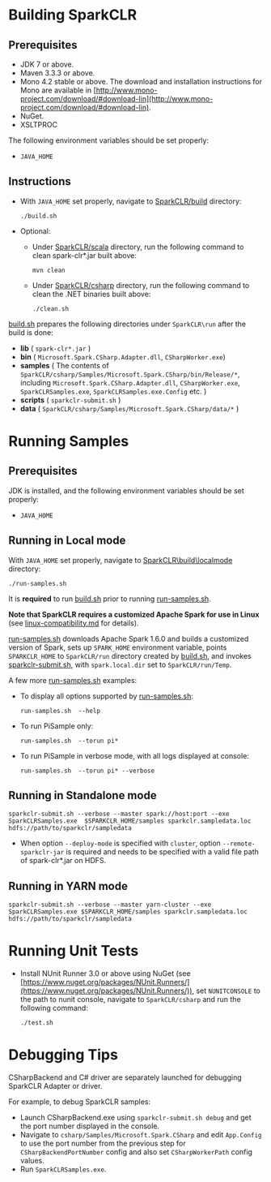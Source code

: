 # Building SparkCLR

## Prerequisites

* JDK 7 or above.
* Maven 3.3.3 or above.
* Mono 4.2 stable or above. The download and installation instructions for Mono are available in [http://www.mono-project.com/download/#download-lin](http://www.mono-project.com/download/#download-lin).
* NuGet.
* XSLTPROC

The following environment variables should be set properly:

* `JAVA_HOME`

## Instructions

* With `JAVA_HOME` set properly, navigate to [SparkCLR/build](../build) directory: 

  ```  
  ./build.sh  
  ```

* Optional: 
  - Under [SparkCLR/scala](../scala) directory, run the following command to clean spark-clr*.jar built above: 

    ```  
    mvn clean
    ```  

  - Under [SparkCLR/csharp](../csharp) directory, run the following command to clean the .NET binaries built above:

    ```  
    ./clean.sh  
    ```  
    
[build.sh](../build/build.sh) prepares the following directories under `SparkCLR\run` after the build is done:

  * **lib** ( `spark-clr*.jar` )  
  * **bin** ( `Microsoft.Spark.CSharp.Adapter.dll`, `CSharpWorker.exe`)  
  * **samples** ( The contents of `SparkCLR/csharp/Samples/Microsoft.Spark.CSharp/bin/Release/*`, including `Microsoft.Spark.CSharp.Adapter.dll`, `CSharpWorker.exe`, `SparkCLRSamples.exe`, `SparkCLRSamples.exe.Config` etc. ) 
  * **scripts** ( `sparkclr-submit.sh` )  
  * **data** ( `SparkCLR/csharp/Samples/Microsoft.Spark.CSharp/data/*` ) 


# Running Samples

## Prerequisites

JDK is installed, and the following environment variables should be set properly:

* `JAVA_HOME`

## Running in Local mode

With `JAVA_HOME` set properly, navigate to [SparkCLR\build\localmode](../build/localmode) directory:

```  
./run-samples.sh  
```

It is **required** to run [build.sh](../build/build.sh) prior to running [run-samples.sh](../build/localmode/run-samples.sh).

**Note that SparkCLR requires a customized Apache Spark for use in Linux** (see [linux-compatibility.md](./linux-compatibility.md) for details).

[run-samples.sh](../build/localmode/run-samples.sh) downloads Apache Spark 1.6.0 and builds a customized version of Spark, sets up `SPARK_HOME` environment variable, points `SPARKCLR_HOME` to `SparkCLR/run` directory created by [build.sh](../build/build.sh), and invokes [sparkclr-submit.sh](../scripts/sparkclr-submit.sh), with `spark.local.dir` set to `SparkCLR/run/Temp`.

A few more [run-samples.sh](../build/localmode/run-samples.sh) examples:
- To display all options supported by [run-samples.sh](../build/localmode/run-samples.sh): 

    ```  
    run-samples.sh  --help
    ```

- To run PiSample only:

    ```  
    run-samples.sh  --torun pi*
    ```

- To run PiSample in verbose mode, with all logs displayed at console:

    ```  
    run-samples.sh  --torun pi* --verbose
    ```

## Running in Standalone mode

```
sparkclr-submit.sh --verbose --master spark://host:port --exe SparkCLRSamples.exe  $SPARKCLR_HOME/samples sparkclr.sampledata.loc hdfs://path/to/sparkclr/sampledata
```
- When option `--deploy-mode` is specified with `cluster`, option `--remote-sparkclr-jar` is required and needs to be specified with a valid file path of spark-clr*.jar on HDFS.

## Running in YARN mode

```
sparkclr-submit.sh --verbose --master yarn-cluster --exe SparkCLRSamples.exe $SPARKCLR_HOME/samples sparkclr.sampledata.loc hdfs://path/to/sparkclr/sampledata
```

# Running Unit Tests

* Install NUnit Runner 3.0 or above using NuGet (see [https://www.nuget.org/packages/NUnit.Runners/](https://www.nuget.org/packages/NUnit.Runners/)), set `NUNITCONSOLE` to the path to nunit console, navigate to `SparkCLR/csharp` and run the following command:     
    ```
    ./test.sh
    ```

# Debugging Tips

CSharpBackend and C# driver are separately launched for debugging SparkCLR Adapter or driver.

For example, to debug SparkCLR samples:

* Launch CSharpBackend.exe using `sparkclr-submit.sh debug` and get the port number displayed in the console.  
* Navigate to `csharp/Samples/Microsoft.Spark.CSharp` and edit `App.Config` to use the port number from the previous step for `CSharpBackendPortNumber` config and also set `CSharpWorkerPath` config values.  
* Run `SparkCLRSamples.exe`.